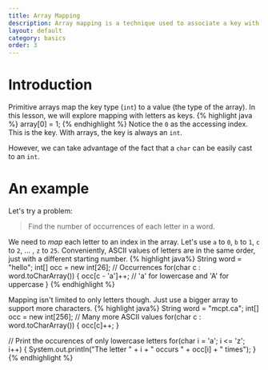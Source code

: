 ```yaml
---
title: Array Mapping
description: Array mapping is a technique used to associate a key with a value.
layout: default
category: basics
order: 3
---
```


# Introduction
Primitive arrays map the key type (`int`) to a value (the type of the array). In this lesson, we will explore mapping with letters as keys.
{% highlight java %}
array[0] = 1;
{% endhighlight %}
Notice the `0` as the accessing index. This is the key. With arrays, the key is always an `int`.

However, we can take advantage of the fact that a `char` can be easily cast to an `int`.

# An example
Let's try a problem:
> Find the number of occurrences of each letter in a word.

We need to *map* each letter to an index in the array. Let's use `a` to `0`, `b` to `1`, `c` to `2`, ... , `z` to `25`. Conveniently, ASCII values of letters are in the same order, just with a different starting number.
{% highlight java%}
String word = "hello";
int[] occ = new int[26]; // Occurrences
for(char c : word.toCharArray()) {
	occ[c - 'a']++; // 'a' for lowercase and 'A' for uppercase
}
{% endhighlight %}

Mapping isn't limited to only letters though. Just use a bigger array to support more characters.
{% highlight java%}
String word = "mcpt.ca";
int[] occ = new int[256]; // Many more ASCII values
for(char c : word.toCharArray()) {
	occ[c]++;
}

// Print the occurences of only lowercase letters
for(char i = 'a'; i <= 'z'; i++) {
	System.out.println("The letter " + i + " occurs " + occ[i] + " times");
}
{% endhighlight %}

